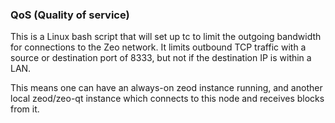 ### QoS (Quality of service) ###

This is a Linux bash script that will set up tc to limit the outgoing bandwidth for connections to the Zeo network. It limits outbound TCP traffic with a source or destination port of 8333, but not if the destination IP is within a LAN.

This means one can have an always-on zeod instance running, and another local zeod/zeo-qt instance which connects to this node and receives blocks from it.
